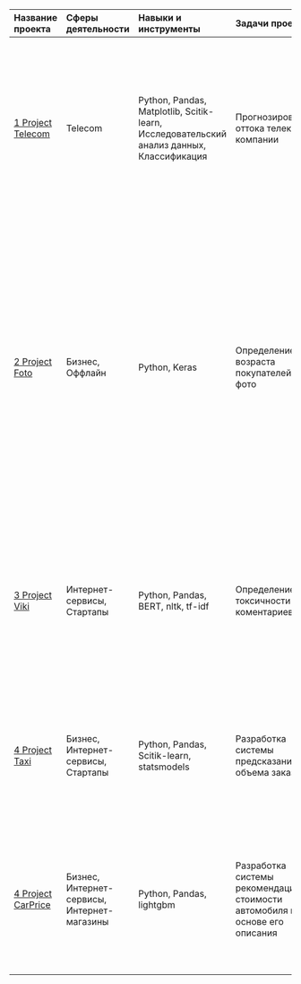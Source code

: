 | Название проекта | Сферы деятельности | Навыки и инструменты | Задачи проекта | Описание проекта |
| :--------------- | :----------------- |:---------------------| :--------------| :----------------|
| [1 Project Telecom](https://github.com/NoldAnton/Portfolio/blob/main/Project%20Telecom/Проект%20телеком.ipynb) | Telecom | Python, Pandas, Matplotlib, Scitik-learn, Исследовательский анализ данных, Классификация | Прогнозирование оттока телеком компании | Оператор связи «Ниединогоразрыва.ком» хочет научиться прогнозировать отток клиентов. Если выяснится, что пользователь планирует уйти, ему будут предложены промокоды и специальные условия. Команда оператора собрала персональные данные о некоторых клиентах, информацию об их тарифах и договорах |
| [2 Project Foto](https://github.com/NoldAnton/Portfolio/blob/main/Project%20Foto/Определение%20возраста%20покупателей.ipynb) | Бизнес, Оффлайн | Python, Keras | Определение возраста покупателей по фото | Сетевой супермаркет внедряет систему компьютерного зрения для обработки фотографий покупателей. Фотофиксация в прикассовой зоне поможет определять возраст клиентов, чтобы анализировать покупки и предлагать товары, которые могут заинтересовать покупателей этой возрастной группы и контролировать добросовестность кассиров при продаже алкоголя. Строится модель, которая по фотографии определит приблизительный возраст человека. В вашем распоряжении набор фотографий людей с указанием возраста |
| [3 Project Viki](https://github.com/NoldAnton/Portfolio/blob/main/Project%20Viki/Проект%20для%20«Викишоп».ipynb) | Интернет-сервисы, Стартапы | Python, Pandas, BERT, nltk, tf-idf | Определение токсичности коментариев | Интернет-магазин запускает новый сервис. Теперь пользователи могут редактировать и дополнять описания товаров, как в вики-сообществах. То есть клиенты предлагают свои правки и комментируют изменения других. Требуется инструмент, который будет искать токсичные комментарии и отправлять их на модерацию |
| [4 Project Taxi](https://github.com/NoldAnton/Portfolio/blob/main/Project%20Taxi/Прогнозирование%20заказов%20такси.ipynb) | Бизнес, Интернет-сервисы, Стартапы | Python, Pandas, Scitik-learn, statsmodels | Разработка системы предсказания объема заказа | Компания такси собрала исторические данные о заказах такси в аэропортах. Чтобы привлекать больше водителей в период пиковой нагрузки, нужно спрогнозировать количество заказов такси на следующий час. Строится модель для такого предсказания |
| [4 Project CarPrice](https://github.com/NoldAnton/Portfolio/blob/main/Projeck%20CarPrice/Определение%20стоимости%20автомобилей.ipynb) | Бизнес, Интернет-сервисы, Интернет-магазины | Python, Pandas, lightgbm | Разработка системы рекомендации стоимости автомобиля на основе его описания | Сервис по продаже автомобилей с пробегом  разрабатывает приложение для привлечения новых клиентов. В нём можно быстро узнать рыночную стоимость своего автомобиля. На основе исторические данные необходимо построить модель для определения стоимости автомобиля |
